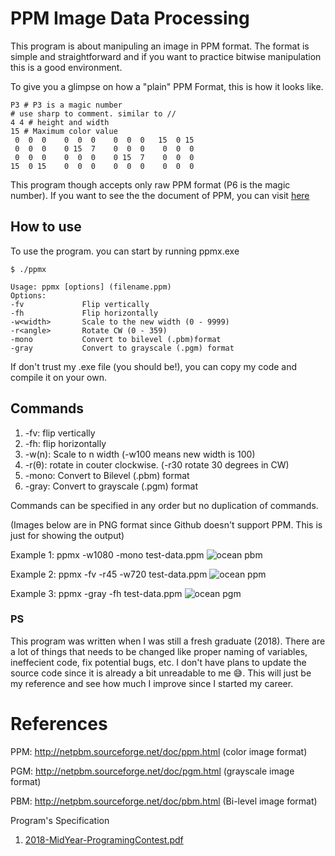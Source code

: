 # PPM Image Data Processing
This program is about manipuling an image in PPM format.
The format is simple and straightforward and if you want to practice bitwise manipulation  this is a good environment.

To give you a glimpse on how a "plain" PPM Format, this is how it looks like.
```
P3 # P3 is a magic number 
# use sharp to comment. similar to // 
4 4 # height and width
15 # Maximum color value
 0  0  0    0  0  0    0  0  0   15  0 15
 0  0  0    0 15  7    0  0  0    0  0  0
 0  0  0    0  0  0    0 15  7    0  0  0
15  0 15    0  0  0    0  0  0    0  0  0
```

This program though accepts only raw PPM format (P6 is the magic number).
If you want to see the the document of PPM, you can visit [here](http://netpbm.sourceforge.net/doc/ppm.html)
## How to use

To use the program. you can start by running ppmx.exe
```
$ ./ppmx

Usage: ppmx [options] (filename.ppm)
Options:
-fv             Flip vertically
-fh             Flip horizontally
-w<width>       Scale to the new width (0 - 9999)
-r<angle>       Rotate CW (0 - 359)
-mono           Convert to bilevel (.pbm)format
-gray           Convert to grayscale (.pgm) format
```

If don't trust my .exe file (you should be!), you can copy my code and compile it on your own.

## Commands
1.   -fv: flip vertically
2.   -fh: flip horizontally
3. -w(n): Scale to n width (-w100 means new width is 100)
4. -r(θ): rotate in couter clockwise. (-r30 rotate 30 degrees in CW) 
5. -mono: Convert to Bilevel (.pbm) format
6. -gray: Convert to grayscale (.pgm) format

Commands can be specified in any order but no duplication of commands.


(Images below are in PNG format since Github doesn't support PPM. This is just for showing the output)

Example 1: ppmx  -w1080 -mono test-data.ppm
![ocean pbm](https://user-images.githubusercontent.com/28287818/122006755-cb7d6980-cde9-11eb-88f8-5924ceed7c9d.png)

Example 2: ppmx -fv -r45 -w720 test-data.ppm
![ocean ppm](https://user-images.githubusercontent.com/28287818/122007662-c371f980-cdea-11eb-9eee-e9fdcf3221da.png)

Example 3: ppmx -gray -fh test-data.ppm
![ocean pgm](https://user-images.githubusercontent.com/28287818/122008221-5d39a680-cdeb-11eb-8e9f-26744a58209f.png)

### PS
 This program was written when I was still a fresh graduate (2018). There are a lot of things that needs to be changed like proper naming of variables, ineffecient code, fix potential bugs, etc. I don't have plans to update the source code since it is already a bit unreadable to me 😅. This will just be my reference and see how much I improve since I started my career.

# References
PPM: http://netpbm.sourceforge.net/doc/ppm.html (color image format)

PGM: http://netpbm.sourceforge.net/doc/pgm.html (grayscale image format)

PBM: http://netpbm.sourceforge.net/doc/pbm.html (Bi-level image format)

Program's Specification
1. [2018-MidYear-ProgramingContest.pdf](https://github.com/pkdimpas/PPM-Image-Processing/files/6653613/2018-MidYear-ProgramingContest.pdf)
